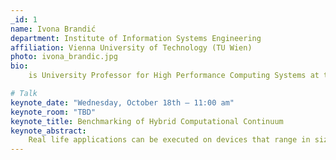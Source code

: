 ```yaml
---
_id: 1
name: Ivona Brandić
department: Institute of Information Systems Engineering
affiliation: Vienna University of Technology (TU Wien)
photo: ivona_brandic.jpg
bio:
    is University Professor for High Performance Computing Systems at the Institute of Information Systems Engineering, Vienna University of Technology (TU Wien) where she leads the High Performance Computing Systems Research Group. In 2015 she was awarded the FWF START prize, the highest Austrian award for early career researchers. Since 2016 she has been a member of the Young Academy of the Austrian Academy of Sciences. She received her PhD degree in 2007 and her venia docendi for practical computer science in 2013, both from Vienna University of Technology. From 2009 to 2012 she led the Austrian national FoSII (Foundations of Self-governing ICT Infrastructures) project funded by the Vienna Science and Technology Fund (WWTF). She was a management committee member of the European Commission's COST Action on Energy Efficient Large Scale Distributed Systems and of the COST Action on Sustainable Ultrascale Computing (NESUS). I. Brandic was on the Editorial Board of IEEE Magazine on Cloud Computing, IEEE TPDS and IEEE TCC. In 2011 she received the Distinguished Young Scientist Award from the Vienna University of Technology for her project on the Holistic Energy Efficient Hybrid Clouds. Her interests comprise virtualized HPC systems, energy efficient ultra-scale distributed systems, massive-scale data analytics, Cloud \& workflow Quality of Service (QoS), and service-oriented distributed systems. She published more than 50 scientific journal, magazine and conference publications and she co-authored a text-book on federated and self-manageable Cloud infrastructures.

# Talk
keynote_date: "Wednesday, October 18th — 11:00 am"
keynote_room: "TBD"
keynote_title: Benchmarking of Hybrid Computational Continuum
keynote_abstract:
    Real life applications can be executed on devices that range in size from smartphones to warehouse size data centers. Meanwhile, architectures are becoming heterogeneous including various accelerators and even non von Neumann computers into the computational continuum. In this talk we discuss challenges when benchmarking different types of applications on a hybrid computational continuum. First, we present the methods for decomposition and execution of HPC applications on hybrid Classic/Quantum systems. Second, we discuss the benefits but also problems and challenges when executing applications of hybrid systems. Third, we revisit the current state of the art testbeds for the execution and benchmarking of hybrid classic/quantum.
---
```

